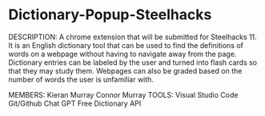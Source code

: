 # Dictionary-Popup-Steelhacks
DESCRIPTION:
    A chrome extension that will be submitted for Steelhacks 11. It is an English dictionary tool that can be used to find the definitions of words on a webpage without having to navigate away from the page. Dictionary entries can be labeled by the user and turned into flash cards so that they may study them. Webpages can also be graded based on the number of words the user is unfamiliar with.

MEMBERS: 
    Kieran Murray
    Connor Murray
TOOLS:
    Visual Studio Code
    Git/Github
    Chat GPT
    Free Dictionary API
